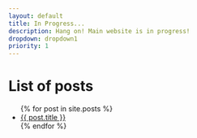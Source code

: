 ```yaml
---
layout: default
title: In Progress...
description: Hang on! Main website is in progress!   
dropdown: dropdown1
priority: 1
---
```



# List of posts

<ul>
  {% for post in site.posts %}
    <li>
      <a href="{{ post.url }}">{{ post.title }}</a>
    </li>
  {% endfor %}
</ul>